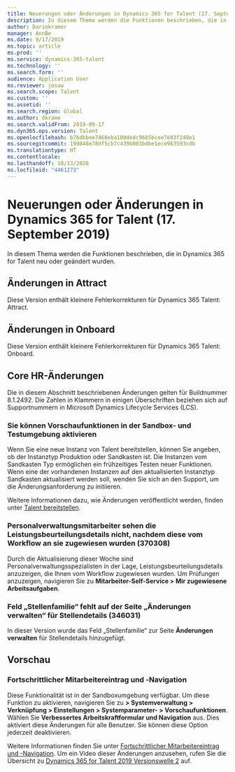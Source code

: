 ```yaml
---
title: Neuerungen oder Änderungen in Dynamics 365 for Talent (17. September 2019)
description: In diesem Thema werden die Funktionen beschrieben, die in Microsoft Dynamics 365 for Talent entweder neu oder geändert sind.
author: Darinkramer
manager: AnnBe
ms.date: 9/17/2019
ms.topic: article
ms.prod: ''
ms.service: dynamics-365-talent
ms.technology: ''
ms.search.form: ''
audience: Application User
ms.reviewer: josaw
ms.search.scope: Talent
ms.custom: ''
ms.assetid: ''
ms.search.region: Global
ms.author: dkrame
ms.search.validFrom: 2019-09-17
ms.dyn365.ops.version: Talent
ms.openlocfilehash: b7bdbbee7468eba100dedc96b5bcee7e03f249e1
ms.sourcegitcommit: 199848e78df5cb7c439b001bdbe1ece963593cdb
ms.translationtype: HT
ms.contentlocale: 
ms.lasthandoff: 10/13/2020
ms.locfileid: "4461273"
---
```

# <a name="whats-new-or-changed-in-dynamics-365-for-talent-september-17-2019"></a>Neuerungen oder Änderungen in Dynamics 365 for Talent (17. September 2019)

In diesem Thema werden die Funktionen beschrieben, die in Dynamics 365 for Talent neu oder geändert wurden.

## <a name="changes-in-attract"></a>Änderungen in Attract
Diese Version enthält kleinere Fehlerkorrekturen für Dynamics 365 Talent: Attract.

## <a name="changes-in-onboard"></a>Änderungen in Onboard
Diese Version enthält kleinere Fehlerkorrekturen für Dynamics 365 Talent: Onboard.

## <a name="changes-in-core-hr"></a>Core HR-Änderungen
Die in diesem Abschnitt beschriebenen Änderungen gelten für Buildnummer 8.1.2492. Die Zahlen in Klammern in einigen Überschriften beziehen sich auf Supportnummern in Microsoft Dynamics Lifecycle Services (LCS).

### <a name="you-can-enable-preview-features-in-sandbox-and-trial-environments"></a>Sie können Vorschaufunktionen in der Sandbox- und Testumgebung aktivieren

Wenn Sie eine neue Instanz von Talent bereitstellen, können Sie angeben, ob der Instanztyp Produktion oder Sandkasten ist. Die Instanzen vom Sandkasten Typ ermöglichen ein frühzeitiges Testen neuer Funktionen. Wenn eine der vorhandenen Instanzen auf den aktualisierten Instanztyp Sandkasten aktualisiert werden soll, wenden Sie sich an den Support, um die Änderungsanforderung zu initiieren.

Weitere Informationen dazu, wie Änderungen veröffentlicht werden, finden unter [Talent bereitstellen](./provisioning-talent.md).

### <a name="human-resources-staff-cant-see-performance-review-details-once-assigned-to-them-by-workflow-370308"></a>Personalverwaltungsmitarbeiter sehen die Leistungsbeurteilungsdetails nicht, nachdem diese vom Workflow an sie zugewiesen wurden (370308)

Durch die Aktualisierung dieser Woche sind Personalverwaltungsspezialisten in der Lage, Leistungsbeurteilungsdetails anzuzeigen, die Ihnen vom Workflow zugewiesen wurden. Um Prüfungen anzuzeigen, navigieren Sie zu **Mitarbeiter-Self-Service > Mir zugewiesene Arbeitsaufgaben**.

### <a name="job-family-field-missing-in-the-manage-changes-page-for-job-details-346031"></a>Feld „Stellenfamilie“ fehlt auf der Seite „Änderungen verwalten“ für Stellendetails (346031)

In dieser Version wurde das Feld „Stellenfamilie“ zur Seite **Änderungen verwalten** für Stellendetails hinzugefügt.

## <a name="in-preview"></a>Vorschau

### <a name="streamlined-employee-entry-and-navigation"></a>Fortschrittlicher Mitarbeitereintrag und ‑Navigation

Diese Funktionalität ist in der Sandboxumgebung verfügbar. Um diese Funktion zu aktivieren, navigieren Sie zu **> Systemverwaltung > Verknüpfung > Einstellungen > Systemparameter- > Vorschaufunktionen**. Wählen Sie **Verbessertes Arbeitskraftformular und Navigation** aus. Dies aktiviert diese Änderungen für alle Benutzer. Sie können diese Option jederzeit deaktivieren.

Weitere Informationen finden Sie unter [Fortschrittlicher Mitarbeitereintrag und -Navigation](./streamlined-employee-entry.md). Um ein Video dieser Änderungen anzusehen, rufen Sie die Übersicht zu [Dynamics 365 for Talent 2019 Versionswelle 2](https://aka.ms/ROGT19RW2ROV) auf.
